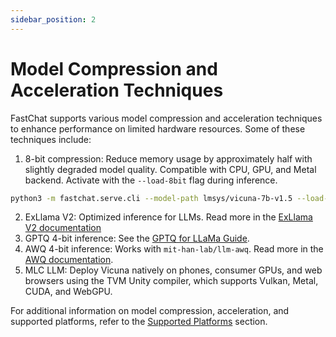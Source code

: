 ```yaml
---
sidebar_position: 2
---
```


# Model Compression and Acceleration Techniques

FastChat supports various model compression and acceleration techniques to enhance performance on limited hardware resources. Some of these techniques include:

1. 8-bit compression: Reduce memory usage by approximately half with slightly degraded model quality. Compatible with CPU, GPU, and Metal backend. Activate with the `--load-8bit` flag during inference.

```bash
python3 -m fastchat.serve.cli --model-path lmsys/vicuna-7b-v1.5 --load-8bit
```

2. ExLlama V2: Optimized inference for LLMs. Read more in the [ExLlama V2 documentation](/docs/advanced-features/exllama_v2.md)
3. GPTQ 4-bit inference: See the [GPTQ for LLaMa Guide](/docs/advanced-features/gptq.md).
4. AWQ 4-bit inference: Works with `mit-han-lab/llm-awq`. Read more in the [AWQ documentation](/docs/advanced-features/awq.md).
5. MLC LLM: Deploy Vicuna natively on phones, consumer GPUs, and web browsers using the TVM Unity compiler, which supports Vulkan, Metal, CUDA, and WebGPU.

For additional information on model compression, acceleration, and supported platforms, refer to the [Supported Platforms](/docs/advanced-features/supported_platforms.md) section.
